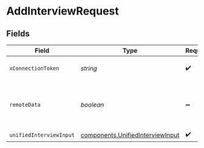 # AddInterviewRequest


## Fields

| Field                                                                                | Type                                                                                 | Required                                                                             | Description                                                                          |
| ------------------------------------------------------------------------------------ | ------------------------------------------------------------------------------------ | ------------------------------------------------------------------------------------ | ------------------------------------------------------------------------------------ |
| `xConnectionToken`                                                                   | *string*                                                                             | :heavy_check_mark:                                                                   | The connection token                                                                 |
| `remoteData`                                                                         | *boolean*                                                                            | :heavy_minus_sign:                                                                   | Set to true to include data from the original Ats software.                          |
| `unifiedInterviewInput`                                                              | [components.UnifiedInterviewInput](../../models/components/unifiedinterviewinput.md) | :heavy_check_mark:                                                                   | N/A                                                                                  |